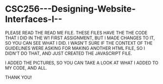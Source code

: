 # CSC256---Designing-Website-Interfaces-I--
PLEASE READ THE READ ME FILE.
THESE FILES HAVE THE THE CODE THAT I DID IN THE W1 FIRST ASSIGNMENT, BUT I MADE CHANGES TO IT, SO YOU CAN SEE WHAT I DID.
I WASN'T SURE IF THE CONTEXT OF THE GUIDELINES WERE ASKING FOR MAKING ANOTHER HTML FILE, SO I DIDN'T DO THAT, AND JUST CREATED THE JAVASCRIPT FILE.

I ADDED THE PICTURES, SO YOU CAN TAKE A LOOK AT WHAT I ADDED TO MY CODE, AND ALL.

THANK YOU!
